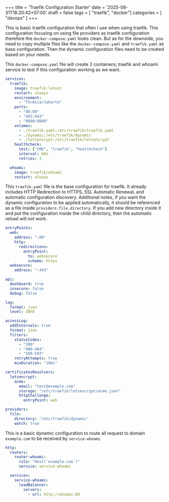 +++
title = 'Traefik Configuration Starter'
date = '2025-08-31T18:20:42+07:00'
draft = false
tags = [ "traefik", "docker"]
categories = [ "devops" ]
+++

This is basic traefik configuration that often I use when using traefik. This
configuration focusing on using file providers as traefik configuration therefore
the `docker-compose.yaml` looks clean. But as for the downside, you need to copy
multiple files like the `docker-compose.yaml` and `traefik.yaml` as base
configuration. Then the dynamic configuration files need to be created based
on your needs.

This `docker-compose.yaml` file will create 2 containers; traefik and whoami
service to test if this configuration working as we want.

```docker-compose.yaml
services:
  traefik:
    image: traefik:latest
    restart: always
    environment:
      - "TZ=Asia/Jakarta"
    ports:
      - "80:80"
      - "443:443"
      - "8080:8080"
    volumes:
      - ./traefik.yaml:/etc/traefik/traefik.yaml
      - ./dynamic:/etc/traefik/dynamic
      - ./letsencrypt:/etc/traefik/letsencrypt
    healthcheck:
      test: ["CMD", "traefik", "healthcheck"]
      interval: 60s
      retries: 3

  whoami:
    image: traefik/whoami
    restart: always
```

This `traefik.yaml` file is the base configuration for traefik.
It already includes HTTP Redirection to HTTPS, SSL Automatic
Renewal, and automatic configuration discovery.
Additional notes, if you want the dynamic configuration to be
applied automatically, it should be referenced as a file inside
`providers.file.directory`. If you add new directory inside it and
put the configuration inside the child directory, then the automatic
reload will not work.

```traefik.yaml
entryPoints:
  web:
    address: ":80"
    http:
      redirections:
        entryPoint:
          to: websecure
          scheme: https
  websecure:
    address: ":443"

api:
  dashboard: true
  insecure: false
  debug: false

log:
  format: json
  level: INFO

accessLog:
  addInternals: true
  format: json
  filters:
    statusCodes:
      - "200"
      - "400-404"
      - "500-503"
    retryAttempts: true
    minDuration: "10ms"

certificatesResolvers:
  letsencrypt:
    acme:
      email: "test@example.com"
      storage: "/etc/traefik/letsencrypt/acme.json"
      httpChallenge:
        entryPoint: web

providers:
  file:
    directory: "/etc/traefik/dynamic"
    watch: true
```

This is a basic dynamic configuration to route all request
to domain `example.com` to be received by `service-whoami`

```dynamic/svc-a.yaml
http:
  routers:
    router-whoami:
      rule: "Host(`example.com`)"
      service: service-whoami

  services:
    service-whoami:
      loadBalancer:
        servers:
          - url: http://whoami:80
```
